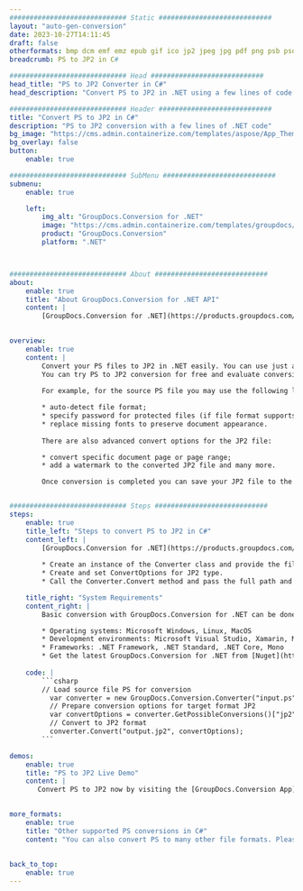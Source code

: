 ```yaml
---
############################# Static ############################
layout: "auto-gen-conversion"
date: 2023-10-27T14:11:45
draft: false
otherformats: bmp dcm emf emz epub gif ico jp2 jpeg jpg pdf png psb psd svg svgz tex tga tif tiff webp wmf wmz xps
breadcrumb: PS to JP2 in C#

############################# Head ############################
head_title: "PS to JP2 Converter in C#"
head_description: "Convert PS to JP2 in .NET using a few lines of code. Use the GroupDocs Document Conversion API to convert over 160 file formats."

############################# Header ############################
title: "Convert PS to JP2 in C#"
description: "PS to JP2 conversion with a few lines of .NET code"
bg_image: "https://cms.admin.containerize.com/templates/aspose/App_Themes/V3/images/bg/header1.png"
bg_overlay: false
button:
    enable: true

############################# SubMenu ############################
submenu:
    enable: true

    left:
        img_alt: "GroupDocs.Conversion for .NET"
        image: "https://cms.admin.containerize.com/templates/groupdocs/images/product-logos/90x90-noborder/groupdocs-conversion-net.png"
        product: "GroupDocs.Conversion"
        platform: ".NET"



############################# About ############################
about:
    enable: true
    title: "About GroupDocs.Conversion for .NET API"
    content: |
        [GroupDocs.Conversion for .NET](https://products.groupdocs.com/conversion/net/) can be used to convert Microsoft Word, Excel, PowerPoint, PDF, Visio and other formats. GroupDocs.Conversion is a standalone API that is suitable for back-end and internal systems where high performance is required. It does not depend on any software such as Microsoft or Open Office.
    

overview:
    enable: true
    content: |
        Convert your PS files to JP2 in .NET easily. You can use just a couple of C# code lines in any platform of your choice like - Windows, Linux, macOS.
        You can try PS to JP2 conversion for free and evaluate conversion results quality.  Along with simple file conversion scenarios you can try more advanced options for loading source PS file and for saving output JP2 result. 
        
        For example, for the source PS file you may use the following load options:

        * auto-detect file format;
        * specify password for protected files (if file format supports it);
        * replace missing fonts to preserve document appearance.
        
        There are also advanced convert options for the JP2 file:

        * convert specific document page or page range;
        * add a watermark to the converted JP2 file and many more.

        Once conversion is completed you can save your JP2 file to the local file path or any third-party storage like FTP, Amazon S3, Google Drive, Dropbox etc. Please note - to convert PS to JP2 there is no need for any additional software installed - like MS Office, Open Office, Adobe Acrobat Reader etc.


############################# Steps ############################
steps:
    enable: true
    title_left: "Steps to convert PS to JP2 in C#"
    content_left: |
        [GroupDocs.Conversion for .NET](https://products.groupdocs.com/conversion/net/) makes it easy for developers to convert a PS file to JP2 with a few lines of code.
        
        * Create an instance of the Converter class and provide the file PS with the full path
        * Create and set ConvertOptions for JP2 type.
        * Call the Converter.Convert method and pass the full path and format (JP2) as a parameter

    title_right: "System Requirements"
    content_right: |
        Basic conversion with GroupDocs.Conversion for .NET can be done in just a few simple steps. Our APIs are supported on all major platforms and operating systems. Before executing the code below, make sure you have the following prerequisites installed on your system.

        * Operating systems: Microsoft Windows, Linux, MacOS
        * Development environments: Microsoft Visual Studio, Xamarin, MonoDevelop
        * Frameworks: .NET Framework, .NET Standard, .NET Core, Mono
        * Get the latest GroupDocs.Conversion for .NET from [Nuget](https://www.nuget.org/packages/groupdocs.conversion)
         
    code: |
        ```csharp    
        // Load source file PS for conversion
          var converter = new GroupDocs.Conversion.Converter("input.ps");
          // Prepare conversion options for target format JP2
          var convertOptions = converter.GetPossibleConversions()["jp2"].ConvertOptions;
          // Convert to JP2 format
          converter.Convert("output.jp2", convertOptions);
        ```

demos:
    enable: true
    title: "PS to JP2 Live Demo"
    content: |
       Convert PS to JP2 now by visiting the [GroupDocs.Conversion App](https://products.groupdocs.app/conversion/family) website. Online demo has the following advantages
          

more_formats:
    enable: true
    title: "Other supported PS conversions in C#"
    content: "You can also convert PS to many other file formats. Please see the list below."
       
       
back_to_top:
    enable: true
---
```

